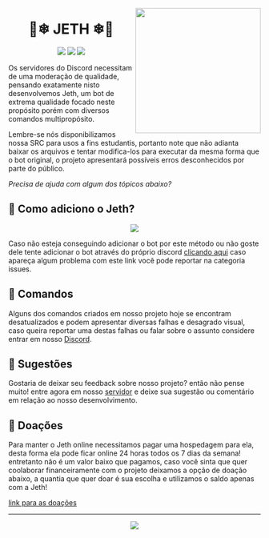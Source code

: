 <p align="center">
<img height="250" src="https://user-images.githubusercontent.com/82925878/206579312-1cda7918-c0c8-4e57-bfc4-6102c7b05b0d.gif" align="right">

<h1 align="center">🎂❄ JETH ❄🎂</h1>

<!-- Badges, about the GitHub repository itself -->
<p align="center">
<a href><img src="https://img.shields.io/github/last-commit/KorrdsTech/Jeth/DJSv.13/Stable"></a>
<a href><img src="https://img.shields.io/github/languages/top/KorrdsTech/Jeth"></a>
<a href="LICENSE"><img src="https://img.shields.io/badge/license-AGPL%20v3-blue.svg"></a>
</p>

Os servidores do Discord necessitam de uma moderação de qualidade, pensando exatamente nisto desenvolvemos Jeth, um bot de extrema qualidade focado neste propósito porém com diversos comandos multipropósito.

Lembre-se nós disponibilizamos nossa SRC para usos a fins estudantis, portanto note que não adianta baixar os arquivos e tentar modifica-los para executar da mesma forma que o bot original, o projeto apresentará possíveis erros desconhecidos por parte do público.

_Precisa de ajuda com algum dos tópicos abaixo?_

## 🤔 Como adiciono o Jeth?

<p align="center">
<a href="https://top.gg/bot/936773967279173662">
  <img src="https://top.gg/api/widget/936773967279173662.svg">
</a>

Caso não esteja conseguindo adicionar o bot por este método ou não goste dele tente adicionar o bot através do próprio discord [clicando aqui](https://discord.com/oauth2/authorize?client_id=936773967279173662&scope=bot+identify+guilds+email+applications.commands&permissions=8) caso apareça algum problema com este link você pode reportar na categoria issues.

## 🐞 Comandos
Alguns dos comandos criados em nosso projeto hoje se encontram desatualizados e podem apresentar diversas falhas e desagrado visual, caso queira reportar uma destas falhas ou falar sobre o assunto considere entrar em nosso <a href="https://discord.gg/WPUYahyPzx">Discord</a>.

## 💁 Sugestões
Gostaria de deixar seu feedback sobre nosso projeto? então não pense muito! entre agora em nosso <a href="https://discord.gg/WPUYahyPzx">servidor</a> e deixe sua sugestão ou comentário em relação ao nosso desenvolvimento.

## 💸 Doações
Para manter o Jeth online necessitamos pagar uma hospedagem para ela, desta forma ela pode ficar online 24 horas todos os 7 dias da semana! entretanto não é um valor baixo que pagamos, caso você sinta que quer coolaborar financeiramente com o projeto deixamos a opção de doação abaixo, a quantia que quer doar é sua escolha e utilizamos o saldo apenas com a Jeth!

[link para as doações](https://donatebot.io/checkout/1001368891160805506)

___

<p align="center">
<img src="https://i.imgur.com/chexojg.png">
</p>
